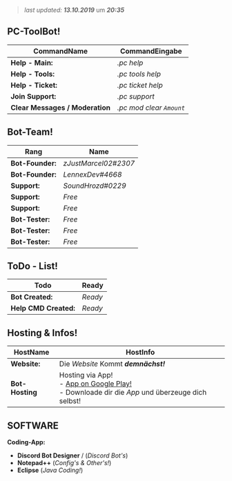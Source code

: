 > *last updated:* ***13.10.2019*** um ***20:35***

## PC-ToolBot!

| **CommandName** | **CommandEingabe** |
|--|---|
| **Help - Main:** | *.pc help* |
| **Help - Tools:** | *.pc tools help* |
| **Help - Ticket:** | *.pc ticket help* |
| **Join Support:** | *.pc support* |
| **Clear Messages / Moderation** | *.pc mod clear ``Amount``* |


## Bot-Team!

| **Rang** | **Name** |
|--|---|
| **Bot-Founder:** | *zJustMarcel02#2307* |
| **Bot-Founder:** | *LennexDev#4668* |
| **Support:** | *SoundHrozd#0229* |
| **Support:** | *Free* |
| **Support:** | *Free* |
| **Bot-Tester:** | *Free* |
| **Bot-Tester:** | *Free* |
| **Bot-Tester:** | *Free* |

## ToDo - List!
| **Todo** | **Ready** |
|--|---|
| **Bot Created:** | *Ready* |
| **Help CMD Created:** | *Ready* |

## Hosting & Infos!

| **HostName** | **HostInfo** |  
|--|---|
| **Website:** | Die *Website* Kommt ***demnächst!***
| **Bot-Hosting** | Hosting via App! <br>- [App on Google Play!](https://play.google.com/store/apps/details?id=com.jakubtomana.discordbotdesinger&hl=de_AT)<br>- Downloade dir die *App* und überzeuge dich selbst! |  


## SOFTWARE

**Coding-App:**  
- **Discord Bot Designer** / (*Discord Bot's*)
- **Notepad++** (*Config's & Other's!*)
- **Eclipse** (*Java Coding!*)
